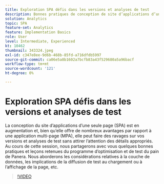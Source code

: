 ```yaml
---
title: Exploration SPA défis dans les versions et analyses de test
description: Bonnes pratiques de conception de site d’applications d’une seule page (SPA) et leçons retenues du programme de test et d’optimisation du pain de la Panera. Nous aborderons les considérations relatives à la couche de données, les implications de la diffusion de test au chargement de la page ou à l’affichage.
solution: Analytics
topic: SPA
feature-set: Analytics
feature: Implementation Basics
role: User
level: Intermediate, Experienced
kt: 10462
thumbnail: 343324.jpeg
exl-id: c347e8ee-9d6b-468b-85fd-a716dfdb5997
source-git-commit: ca06e5a8b1602a7bcfb83a43f529680a5a96bacf
workflow-type: tm+mt
source-wordcount: '121'
ht-degree: 0%

---
```


# Exploration SPA défis dans les versions et analyses de test

La conception du site d’applications d’une seule page (SPA) est en augmentation et, bien qu’elle offre de nombreux avantages par rapport à une application multi-page (MPA), elle peut faire des ravages sur vos versions et analyses de test sans attirer l’attention des détails appropriés. Au cours de cette session, nous partagerons avec vous quelques bonnes pratiques et leçons retenues du programme d’optimisation et de test du pain de Panera. Nous aborderons les considérations relatives à la couche de données, les implications de la diffusion de test au chargement ou à l’affichage de la page, etc.

>[!VIDEO](https://video.tv.adobe.com/v/343324/?quality=12&learn=on)
